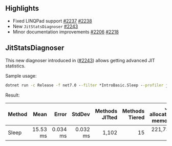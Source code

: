 ## Highlights

* Fixed LINQPad support
  [#2237](https://github.com/dotnet/BenchmarkDotNet/issues/2237)
  [#2238](https://github.com/dotnet/BenchmarkDotNet/pull/2238)
* New `JitStatsDiagnoser`
  [#2243](https://github.com/dotnet/BenchmarkDotNet/pull/2243)
* Minor documentation improvements
  [#2206](https://github.com/dotnet/BenchmarkDotNet/pull/2206)
  [#2218](https://github.com/dotnet/BenchmarkDotNet/pull/2218)

## JitStatsDiagnoser

This new diagnoser introduced in ([#2243](https://github.com/dotnet/BenchmarkDotNet/pull/2243)) allows getting advanced JIT statistics.

Sample usage:

```cmd
dotnet run -c Release -f net7.0 --filter *IntroBasic.Sleep --profiler jit
```

Result:

| Method |     Mean |    Error |   StdDev | Methods JITted | Methods Tiered | JIT allocated memory |
|------- |---------:|---------:|---------:|---------------:|---------------:|---------------------:|
|  Sleep | 15.53 ms | 0.034 ms | 0.032 ms |          1,102 |             15 |            221,736 B |